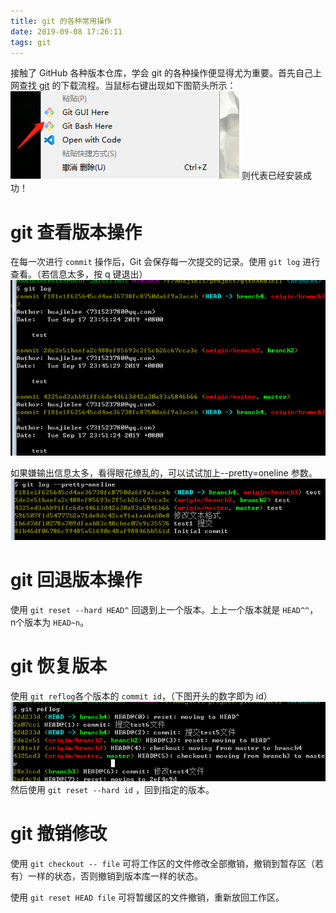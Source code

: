 ```yaml
---
title: git 的各种常用操作
date: 2019-09-08 17:26:11
tags: git
---
```


接触了 GitHub 各种版本仓库，学会 git 的各种操作便显得尤为重要。首先自己上网查找 [git](https://git-scm.com) 的下载流程。当鼠标右键出现如下图箭头所示：
![](/images/gitOperate/rightClick.png)
则代表已经安装成功！

# git 查看版本操作

在每一次进行 `commit` 操作后，Git 会保存每一次提交的记录。使用 `git log` 进行查看。（若信息太多，按 q 键退出）
![](/images/gitOperate/gitLog.png)

如果嫌输出信息太多，看得眼花缭乱的，可以试试加上--pretty=oneline 参数。
![](/images/gitOperate/gitLogParameter.png)

# git 回退版本操作
使用 `git reset --hard HEAD^` 回退到上一个版本。上上一个版本就是 `HEAD^^`， n个版本为 `HEAD~n`。

# git 恢复版本

使用 `git reflog`各个版本的 `commit id`，（下图开头的数字即为 id）
![](/images/gitOperate/gitReflog.png)
然后使用 ` git reset --hard id ` ，回到指定的版本。

# git 撤销修改
使用 `git checkout -- file` 可将工作区的文件修改全部撤销，撤销到暂存区（若有）一样的状态，否则撤销到版本库一样的状态。

使用 `git reset HEAD file` 可将暂缓区的文件撤销，重新放回工作区。